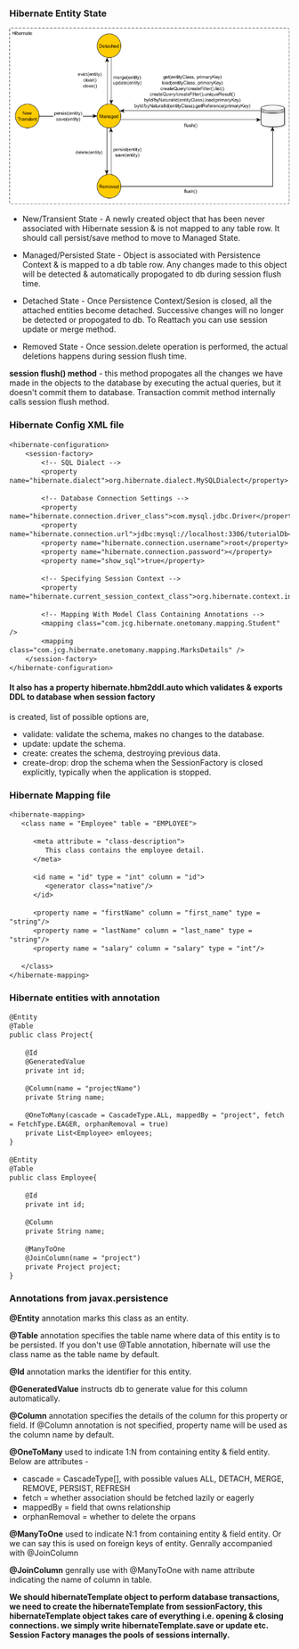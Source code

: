 ### Hibernate Entity State
![Entity State](https://github.com/deepakmotlani/Notes/blob/master/Hibernate/images/hibernateentitystates.png)

* New/Transient State - A newly created object that has been never associated with Hibernate session & is not mapped
to any table row. It should call persist/save method to move to Managed State.

* Managed/Persisted State - Object is associated with Persistence Context & is mapped to a db table row. Any changes
made to this object will be detected & automatically propogated to db during session flush time.

* Detached State - Once Persistence Context/Sesion is closed, all the attached entities become detached. Successive
changes will no longer be detected or propogated to db. To Reattach you can use session update or merge method.

* Removed State - Once session.delete operation is performed, the actual deletions happens during session flush time. 

**session flush() method** - this method propogates all the changes we have made in the objects to the database
by executing the actual queries, but it doesn't commit them to database. Transaction commit method internally calls
session flush method.

### Hibernate Config XML file
```
<hibernate-configuration>
    <session-factory>
        <!-- SQL Dialect -->
        <property name="hibernate.dialect">org.hibernate.dialect.MySQLDialect</property>
 
        <!-- Database Connection Settings -->
        <property name="hibernate.connection.driver_class">com.mysql.jdbc.Driver</property>
        <property name="hibernate.connection.url">jdbc:mysql://localhost:3306/tutorialDb</property>
        <property name="hibernate.connection.username">root</property>
        <property name="hibernate.connection.password"></property>
        <property name="show_sql">true</property>
 
        <!-- Specifying Session Context -->
        <property name="hibernate.current_session_context_class">org.hibernate.context.internal.ThreadLocalSessionContext</property>
 
        <!-- Mapping With Model Class Containing Annotations -->
        <mapping class="com.jcg.hibernate.onetomany.mapping.Student" />
        <mapping class="com.jcg.hibernate.onetomany.mapping.MarksDetails" />
    </session-factory>
</hibernate-configuration>
```
#### It also has a property **hibernate.hbm2ddl.auto** which validates & exports DDL to database when session factory 
is created, list of possible options are,
* validate: validate the schema, makes no changes to the database.
* update: update the schema.
* create: creates the schema, destroying previous data.
* create-drop: drop the schema when the SessionFactory is closed explicitly, 
typically when the application is stopped.

### Hibernate Mapping file
```
<hibernate-mapping>
   <class name = "Employee" table = "EMPLOYEE">
      
      <meta attribute = "class-description">
         This class contains the employee detail. 
      </meta>
      
      <id name = "id" type = "int" column = "id">
         <generator class="native"/>
      </id>
      
      <property name = "firstName" column = "first_name" type = "string"/>
      <property name = "lastName" column = "last_name" type = "string"/>
      <property name = "salary" column = "salary" type = "int"/>
      
   </class>
</hibernate-mapping>
```

### Hibernate entities with annotation
```
@Entity
@Table
public class Project{

	@Id
	@GeneratedValue
	private int id;
	
	@Column(name = "projectName")
	private String name;
	
	@OneToMany(cascade = CascadeType.ALL, mappedBy = "project", fetch = FetchType.EAGER, orphanRemoval = true)
	private List<Employee> emloyees;	
}

@Entity
@Table
public class Employee{

	@Id
	private int id;
	
	@Column
	private String name;
		
	@ManyToOne
	@JoinColumn(name = "project")
	private Project project;	
}
```


### Annotations from javax.persistence
**@Entity** annotation marks this class as an entity.

**@Table** annotation specifies the table name where data of this entity is to be persisted. If you don't use @Table annotation, hibernate will use the class name as the table name by default.

**@Id** annotation marks the identifier for this entity.

**@GeneratedValue** instructs db to generate value for this column automatically.

**@Column** annotation specifies the details of the column for this property or field. If @Column annotation is not specified, property name will be used as the column name by default.

**@OneToMany** used to indicate 1:N from containing entity & field entity. Below are attributes -
* cascade = CascadeType[], with possible values ALL, DETACH, MERGE, REMOVE, PERSIST, REFRESH
* fetch = whether association should be fetched lazily or eagerly
* mappedBy = field that owns relationship
* orphanRemoval = whether to delete the orpans

**@ManyToOne** used to indicate N:1 from containing entity & field entity. Or we can say this is used on foreign keys
	of entity. Genrally accompanied with @JoinColumn

**@JoinColumn** genrally use with @ManyToOne with name attribute indicating the name of column in table.

**We should hibernateTemplate object to perform database transactions, we need to create the hibernateTemplate from sessionFactory, this hibernateTemplate object takes care of everything i.e. opening & closing connections. we simply write hibernateTemplate.save or update etc. Session Factory manages the pools of sessions internally.**
